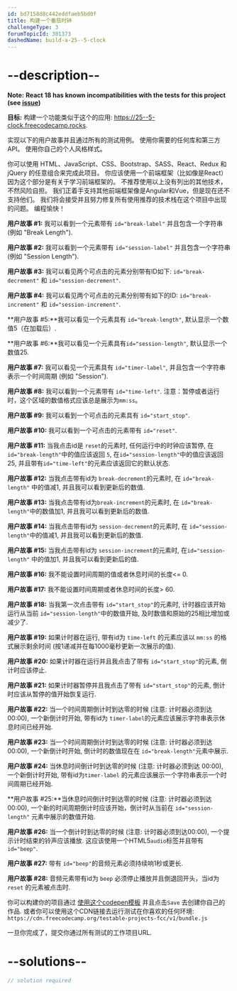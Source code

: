 ```yaml
---
id: bd7158d8c442eddfaeb5bd0f
title: 构建一个番茄时钟
challengeType: 3
forumTopicId: 301373
dashedName: build-a-25--5-clock
---
```


# --description--

**Note:** **React 18 has known incompatibilities with the tests for this project (see [issue](https://github.com/freeCodeCamp/freeCodeCamp/issues/45922))**

**目标:** 构建一个功能类似于这个的应用: <a href="https://25--5-clock.freecodecamp.rocks" target="_blank" rel="noopener noreferrer nofollow">https://25--5-clock.freecodecamp.rocks</a>.

实现以下的用户故事并且通过所有的测试用例。 使用你需要的任何库和第三方API。 使用你自己的个人风格样式。

你可以使用 HTML、JavaScript、CSS、Bootstrap、SASS、React、Redux 和 jQuery 的任意组合来完成此项目。 你应该使用一个前端框架（比如像是React）因为这个部分是有关于学习前端框架的。 不推荐使用以上没有列出的其他技术，不然风险自担。 我们正着手支持其他前端框架像是Angular和Vue，但是现在还不支持他们。 我们将会接受并且努力修复所有使用推荐的技术栈在这个项目中出现的问题。 编程愉快！

**用户故事 #1:** 我可以看到一个元素带有 `id="break-label"` 并且包含一个字符串 (例如 "Break Length").

**用户故事 #2:** 我可以看到一个元素带有 `id="session-label"` 并且包含一个字符串(例如 "Session Length").

**用户故事 #3:** 我可以看见两个可点击的元素分别带有ID如下: `id="break-decrement"` 和 `id="session-decrement"`.

**用户故事 #4:** 我可以看见两个可点击的元素分别带有如下的ID: `id="break-increment"` 和 `id="session-increment"`.

**用户故事 #5:**我可以看见一个元素具有 `id="break-length"`, 默认显示一个数值5（在加载后）.

**用户故事 #6:**我可以看见一个元素具有`id="session-length"`, 默认显示一个数值25.

**用户故事 #7:** 我可以看见一个元素具有 `id="timer-label"`, 并且包含一个字符串表示一个时间周期 (例如 "Session").

**用户故事 #8:** 我可以看到一个元素带有 `id="time-left"`. 注意：暂停或者运行时，这个区域的数值格式应该总是展示为`mm:ss`。

**用户故事 #9:** 我可以看到一个可点击的元素具有 `id="start_stop"`.

**用户故事 #10:** 我可以看到一个可点击的元素带有 `id="reset"`.

**用户故事 #11:** 当我点击id是 `reset`的元素时, 任何运行中的时钟应该暂停, 在 `id="break-length"`中的值应该返回 `5`, 在`id="session-length"`中的值应该返回25, 并且带有`id="time-left"`的元素应该返回它的默认状态.

**用户故事 #12:** 当我点击带有id为 `break-decrement`的元素时, 在 `id="break-length"` 中的值减1, 并且我可以看到更新后的数值.

**用户故事 #13:** 当我点击带有id为`break-increment`的元素时, 在 `id="break-length"`中的数值加1, 并且我可以看到更新后的数值.

**用户故事 #14:** 当我点击带有id为 `session-decrement`的元素时, 在 `id="session-length"`中的值减1, 并且我可以看到更新后的数值.

**用户故事 #15:** 当我点击带有id为 `session-increment`的元素时, 在`id="session-length"` 中的值加1, 并且我可以看到更新后的值.

**用户故事 #16:** 我不能设置时间周期的值或者休息时间的长度&lt;= 0.

**用户故事 #17:** 我不能设置时间周期或者休息时间的长度> 60.

**用户故事 #18:** 当我第一次点击带有 `id="start_stop"`的元素时, 计时器应该开始运行从当前 `id="session-length"`中的数值开始, 及时数值和原始的25相比增加或减少了.

**用户故事 #19:** 如果计时器在运行, 带有id为 `time-left` 的元素应该以 `mm:ss` 的格式展示剩余时间 (按1递减并在每1000毫秒更新一次展示的值).

**用户故事 #20:** 如果计时器在运行并且我点击了带有 `id="start_stop"`的元素, 倒计时应该停止.

**用户故事 #21:** 如果计时器暂停并且我点击了带有 `id="start_stop"`的元素, 倒计时应该从暂停的值开始恢复运行.

**用户故事 #22:** 当一个时间周期倒计时到达零的时候 (注意: 计时器必须到达 00:00), 一个新倒计时开始, 带有id为 `timer-label`的元素应该展示字符串表示休息时间已经开始.

**用户故事 #23:** 当一个时间周期倒计时到达零的时候 (注意: 计时器必须到达 00:00), 一个新倒计时开始, 倒计时的数值现在在 `id="break-length"`元素中展示.

**用户故事 #24:** 当休息时间倒计时到达零的时候 (注意: 计时器必须到达 00:00), 一个新倒计时开始, 带有id为`timer-label` 的元素应该展示一个字符串表示一个时间周期已经开始.

**用户故事 #25:**当休息时间倒计时到达零的时候 (注意: 计时器必须到达 00:00), 一个新的时间周期倒计时应该开始，倒计时从当前在 `id="session-length"` 元素中展示的数值开始.

**用户故事 #26:** 当一个倒计时到达零的时候 (注意: 计时器必须到达00:00), 一个提示计时结束的铃声应该播放. 这应该使用一个HTML5`audio`标签并且带有 `id="beep"`.

**用户故事 #27:** 带有 `id="beep"`的音频元素必须持续响1秒或更长.

**用户故事 #28:** 音频元素带有id为 `beep` 必须停止播放并且倒退回开头，当id为 `reset` 的元素被点击时.

你可以构建你的项目通过 <a href='https://codepen.io/pen?template=MJjpwO' target='_blank' rel="noopener noreferrer nofollow">使用这个codepen模板</a> 并且点击`Save` 去创建你自己的作品. 或者你可以使用这个CDN链接去运行测试在你喜欢的任何环境: `https://cdn.freecodecamp.org/testable-projects-fcc/v1/bundle.js`

一旦你完成了，提交你通过所有测试的工作项目URL.

# --solutions--

```js
// solution required
```
